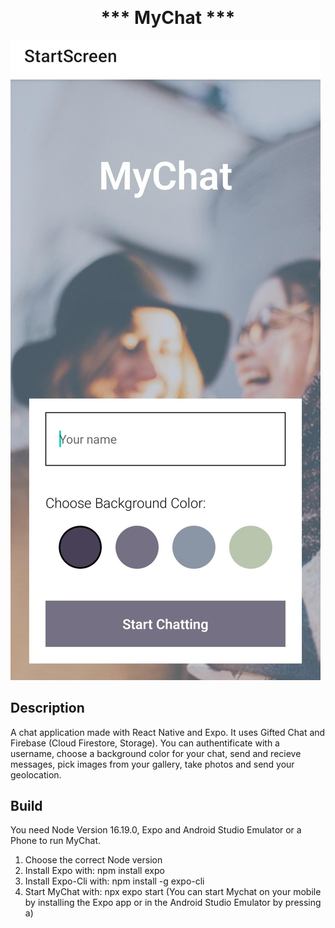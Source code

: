 <p align="center">

<h1 align="center" style="margin-top: 0px;">*** MyChat ***</h1>

</p>



![Screenshot](assets/screenshot.jpeg?raw=true)

## Description

A chat application made with React Native and Expo. It uses Gifted Chat and Firebase (Cloud Firestore, Storage). You can authentificate with a username, choose a background color for your chat, send and recieve messages, pick images from your gallery, take photos and send your geolocation.

## Build

You need Node Version 16.19.0, Expo and Android Studio Emulator or a Phone to run MyChat.

1. Choose the correct Node version
2. Install Expo with: npm install expo
3. Install Expo-Cli with: npm install -g expo-cli
4. Start MyChat with: npx expo start (You can start Mychat on your mobile by installing the Expo app or in the Android Studio Emulator by pressing a)


